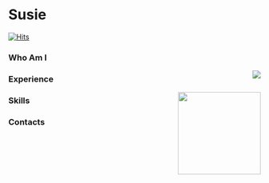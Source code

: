 # Susie

[![Hits](https://hits.seeyoufarm.com/api/count/incr/badge.svg?url=https%3A%2F%2Fgithub.com%2Fsusie-choi&count_bg=%23EB8B10&title_bg=%23684327&icon=&icon_color=%23E7E7E7&title=VISIT&edge_flat=true)](https://github.com/susie-choi) 


### Who Am I

<img align='right' src="http://mazassumnida.wtf/api/v2/generate_badge?boj=waudy">  

### Experience

<img align='right' src="https://github-readme-stats.vercel.app/api?username=susie-choi" height="165">  

### Skills

### Contacts
